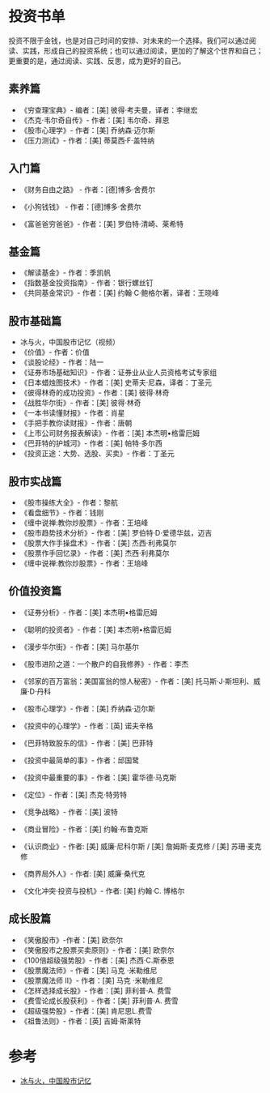 投资书单
====================

投资不限于金钱，也是对自己时间的安排、对未来的一个选择。我们可以通过阅读、实践，形成自己的投资系统；也可以通过阅读，更加的了解这个世界和自己；更重要的是，通过阅读、实践、反思，成为更好的自己。

## 素养篇

- 《穷查理宝典》- 编者：[美] 彼得·考夫曼，译者：李继宏
- 《杰克·韦尔奇自传》- 作者：[美] 韦尔奇、拜恩
- 《股市心理学》- 作者：[美] 乔纳森·迈尔斯
- 《压力测试》- 作者：[美] 蒂莫西·F·盖特纳

## 入门篇

- 《财务自由之路》 - 作者：[德]博多·舍费尔

- 《小狗钱钱》 - 作者：[德]博多·舍费尔
- 《富爸爸穷爸爸》- 作者：[美] 罗伯特·清崎、莱希特

## 基金篇

- 《解读基金》- 作者：季凯帆
- 《指数基金投资指南》- 作者：银行螺丝钉
- 《共同基金常识》- 作者：[美] 约翰·C·鲍格尔著，译者：王晓峰

## 股市基础篇

- 冰与火，中国股市记忆（视频）
- 《价值》- 作者：价值
- 《谈股论经》- 作者：陆一
- 《证券市场基础知识》- 作者：证券业从业人员资格考试专家组
- 《日本蜡烛图技术》- 作者：[美] 史蒂夫·尼森，译者：丁圣元
- 《彼得林奇的成功投资》- 作者：[美] 彼得·林奇
- 《战胜华尔街》- 作者：[美] 彼得·林奇
- 《一本书读懂财报》- 作者：肖星
- 《手把手教你读财报》- 作者：唐朝
- 《上市公司财务报表解读》- 作者：[美] 本杰明•格雷厄姆
- 《巴菲特的护城河》- 作者：[美] 帕特·多尔西
- 《投资正途：大势、选股、买卖》- 作者：丁圣元

## 股市实战篇

- 《股市操练大全》- 作者：黎航
- 《看盘细节》- 作者：钱刚
- 《缠中说禅:教你炒股票》- 作者：王培峰
- 《股市趋势技术分析》- 作者：[美] 罗伯特·D·爱德华兹，迈吉
- 《股票大作手操盘术》- 作者：[美] 杰西·利弗莫尔
- 《股票作手回忆录》- 作者：[美] 杰西·利弗莫尔
- 《缠中说禅:教你炒股票》- 作者：王培峰

## 价值投资篇

- 《证券分析》- 作者：[美] 本杰明•格雷厄姆
- 《聪明的投资者》- 作者：[美] 本杰明•格雷厄姆
- 《漫步华尔街》- 作者：[美] 马尔基尔

- 《股市进阶之道：一个散户的自我修养》- 作者：李杰

- 《邻家的百万富翁：美国富翁的惊人秘密》- 作者：[美] 托马斯·J·斯坦利、威廉·D·丹科
- 《股市心理学》- 作者：[美] 乔纳森·迈尔斯
- 《投资中的心理学》- 作者：[英] 诺夫辛格
- 《巴菲特致股东的信》- 作者：[美] 巴菲特
- 《投资中最简单的事》- 作者：邱国鹭
- 《投资中最重要的事》- 作者：[美] 霍华德·马克斯
- 《定位》- 作者：[美] 杰克·特劳特
- 《竞争战略》- 作者：[美] 波特
- 《商业冒险》- 作者：[美] 约翰·布鲁克斯
- 《认识商业》- 作者: [美] 威廉·尼科尔斯 / [美] 詹姆斯·麦克修 / [美] 苏珊·麦克修
- 《商界局外人》- 作者: [美] 威廉·桑代克
- 《文化冲突·投资与投机》- 作者: [美] 约翰·C. 博格尔

## 成长股篇

- 《笑傲股市》-作者：[美] 欧奈尔
- 《笑傲股市之股票买卖原则》- 作者：[美] 欧奈尔
- 《100倍超级强势股》- 作者：[美] 杰西·C.斯泰恩
- 《股票魔法师》- 作者：[美] 马克 ·米勒维尼
- 《股票魔法师 Ⅱ》- 作者：[美] 马克 ·米勒维尼
- 《怎样选择成长股》- 作者：[美] 菲利普·A. 费雪
- 《费雪论成长股获利》- 作者：[美] 菲利普·A. 费雪
- 《超级强势股》- 作者：[美] 肯尼思L.费雪
- 《祖鲁法则》- 作者：[英] 吉姆·斯莱特

# 参考

- [冰与火，中国股市记忆](https://www.bilibili.com/video/BV11x411H71c?from=search&seid=15452561693258659388)